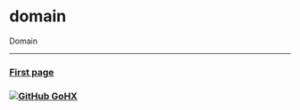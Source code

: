 # domain
Domain

---
### [First page](https://gohx.github.io)
### [![GitHub GoHX](https://img.shields.io/github/followers/gohx?label=follow+me&style=social)](https://github.com/gohx)
